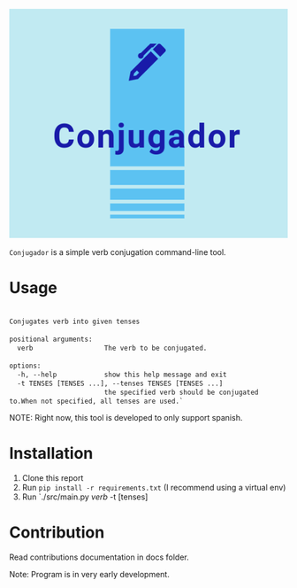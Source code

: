 ![logo](/docs/img/logo.png)

`Conjugador` is a simple verb conjugation command-line tool.


# Usage
```usage: Conjugador [-h] [-t TENSES [TENSES ...]] verb

Conjugates verb into given tenses

positional arguments:
  verb                  The verb to be conjugated.

options:
  -h, --help            show this help message and exit
  -t TENSES [TENSES ...], --tenses TENSES [TENSES ...]
                        the specified verb should be conjugated to.When not specified, all tenses are used.`
```

NOTE: Right now, this tool is developed to only support spanish.


# Installation
1. Clone this report
2. Run `pip install -r requirements.txt` (I recommend using a virtual env)
3. Run `./src/main.py *verb* -t [tenses]

# Contribution
Read contributions documentation in docs folder.

Note: Program is in very early development.